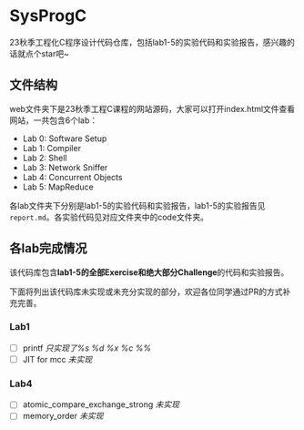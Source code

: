 # SysProgC
23秋季工程化C程序设计代码仓库，包括lab1-5的实验代码和实验报告，感兴趣的话就点个star吧~

## 文件结构
web文件夹下是23秋季工程C课程的网站源码，大家可以打开index.html文件查看网站，一共包含6个lab：
- Lab 0: Software Setup
- Lab 1: Compiler
- Lab 2: Shell
- Lab 3: Network Sniffer
- Lab 4: Concurrent Objects
- Lab 5: MapReduce

各lab文件夹下分别是lab1-5的实验代码和实验报告，lab1-5的实验报告见`report.md`。各实验代码见对应文件夹中的code文件夹。

## 各lab完成情况
该代码库包含**lab1-5的全部Exercise和绝大部分Challenge**的代码和实验报告。

下面将列出该代码库未实现或未充分实现的部分，欢迎各位同学通过PR的方式补充完善。
### Lab1
- [ ] printf _只实现了%s %d %x %c %%_
- [ ] JIT for mcc _未实现_

### Lab4
- [ ] atomic_compare_exchange_strong _未实现_
- [ ] memory_order _未实现_